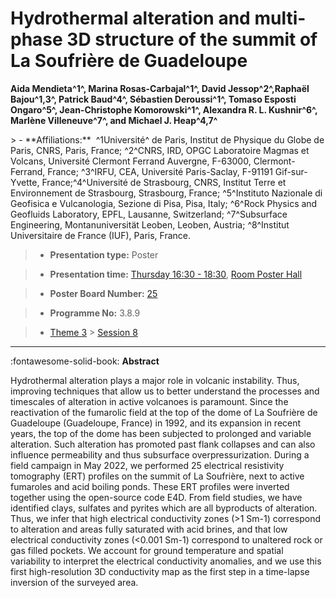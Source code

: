 # Hydrothermal alteration and multi-phase 3D structure of the summit of La Soufrière de Guadeloupe

**Aida Mendieta^1^, Marina Rosas-Carbajal^1^, David Jessop^2^,Raphaël Bajou^1,3^, Patrick Baud^4^, Sébastien Deroussi^1^, Tomaso Esposti Ongaro^5^, Jean-Christophe Komorowski^1^, Alexandra R. L. Kushnir^6^, Marlène Villeneuve^7^, and Michael J. Heap^4,7^**

<!-- more -->> - **Affiliations:**  ^1Université^ de Paris, Institut de Physique du Globe de Paris, CNRS, Paris, France; ^2^CNRS, IRD, OPGC Laboratoire Magmas et Volcans, Université Clermont Ferrand Auvergne, F-63000, Clermont-Ferrand, France; ^3^IRFU, CEA, Université Paris-Saclay, F-91191 Gif-sur-Yvette, France;^4^Université de Strasbourg, CNRS, Institut Terre et Environnement de Strasbourg, Strasbourg, France; ^5^Instituto Nazionale di Geofisica e Vulcanologia, Sezione di Pisa, Pisa, Italy; ^6^Rock Physics and Geofluids Laboratory, EPFL, Lausanne, Switzerland; ^7^Subsurface Engineering, Montanuniversität Leoben, Leoben, Austria; ^8^Institut Universitaire de France (IUF), Paris, France. 

> - **Presentation type:** Poster

> - **Presentation time:** [Thursday 16:30 - 18:30](../sessions_comparison.md#__tabbed_3_6), [Room Poster Hall](../maps_venue.md#__tabbed_1_1)

> - **Poster Board Number:** [25](../map_poster_boards.md#thursday)

> - **Programme No:** 3.8.9

> - [Theme 3](../theme3.md) > [Session 8](../sessions/session-3-8.md)

--- 

:fontawesome-solid-book: **Abstract**

Hydrothermal alteration plays a major role in volcanic instability. Thus, improving techniques that allow us to better understand the processes and timescales of alteration in active volcanoes is paramount. Since the reactivation of the fumarolic field at the top of the dome of La Soufrière de Guadeloupe (Guadeloupe, France) in 1992, and its expansion in recent years, the top of the dome has been subjected to prolonged and variable alteration. Such alteration has promoted past flank collapses and can also influence permeability and thus subsurface overpressurization. During a field campaign in May 2022, we performed 25 electrical resistivity tomography (ERT) profiles on the summit of La Soufrière, next to active fumaroles and acid boiling ponds. These ERT profiles were inverted together using the open-source code E4D. From field studies, we have identified clays, sulfates and pyrites which are all byproducts of alteration. Thus, we infer that high electrical conductivity zones (>1 Sm-1) correspond to alteration and areas fully saturated with acid brines, and that low electrical conductivity zones (<0.001 Sm-1) correspond to unaltered rock or gas filled pockets. We account for ground temperature and spatial variability to interpret the electrical conductivity anomalies, and we use this first high-resolution 3D conductivity map as the first step in a time-lapse inversion of the surveyed area.

